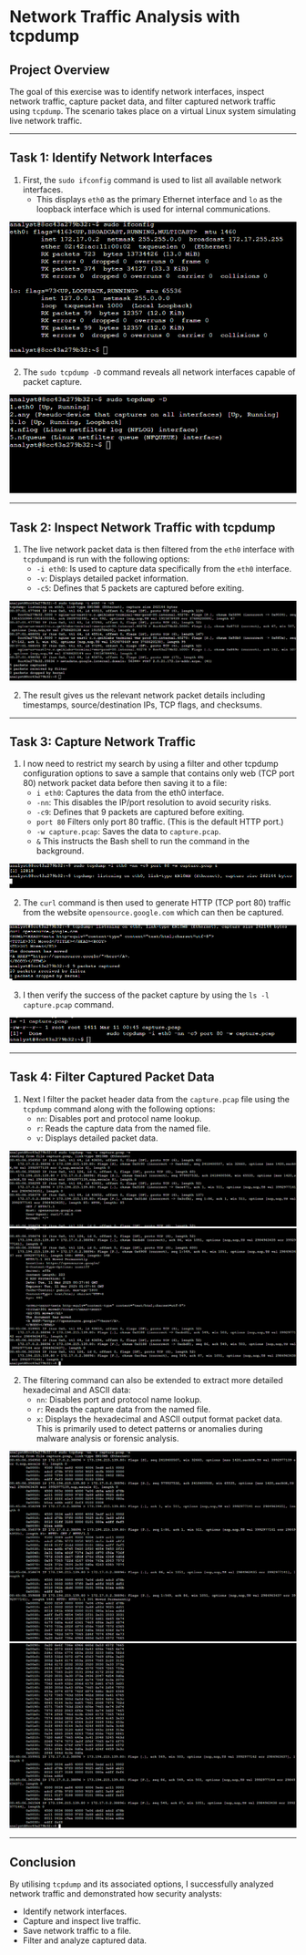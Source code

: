 # **Network Traffic Analysis with tcpdump**

## **Project Overview**
The goal of this exercise was to identify network interfaces, inspect network traffic, capture packet data, and filter captured network traffic using `tcpdump`. The scenario takes place on a virtual Linux system simulating live network traffic.

---

## **Task 1: Identify Network Interfaces**

1. First, the `sudo ifconfig` command is used to list all available network interfaces.
   - This displays `eth0` as the primary Ethernet interface and `lo` as the loopback interface 
which is used for internal communications.

![Alt Text](PKT%201.png)

2.  The `sudo tcpdump -D` command reveals all network interfaces capable of packet capture.

![Alt Text](PKT%202.png)

---

## **Task 2: Inspect Network Traffic with tcpdump**

1. The live network packet data is then filtered from the `eth0` interface with `tcpdump`and is run with the following options:
   - `-i eth0`: Is used to capture data specifically from the `eth0` interface.
   - `-v`: Displays detailed packet information.
   - `-c5`: Defines that 5 packets are captured before exiting.

![Alt Text](PKT%203.png)

2. The result gives us the relevant network packet details including timestamps, source/destination IPs, TCP flags, and checksums.

---

## **Task 3: Capture Network Traffic**

1. I now need to restrict my search by using a filter and other tcpdump configuration options to save a sample that contains only web (TCP port 80) network packet data before then saving it to a file:
   - `i eth0`: Captures the data from the eth0 interface.
   - `-nn`: This disables the IP/port resolution to avoid security risks.
   - `-c9`: Defines that 9 packets are captured before exiting.
   - `port 80` Filters only port 80 traffic. (This is the default HTTP port.)
   - `-w capture.pcap`: Saves the data to `capture.pcap`.
   - `&` This instructs the Bash shell to run the command in the background.

![Alt Text](PKT%204.png)

2. The `curl` command is then used to generate HTTP (TCP port 80) traffic from the website `opensource.google.com` which can then be captured.

![Alt Text](PKT%205.png)

3. I then verify the success of the packet capture by using the `ls -l capture.pcap` command.

![Alt Text](PKT%206.png)

---

## **Task 4: Filter Captured Packet Data**

1. Next I filter the packet header data from the `capture.pcap` file using the `tcpdump` command along with the following options:
   - `nn`: Disables port and protocol name lookup.
   - `r`: Reads the capture data from the named file.
   - `v`: Displays detailed packet data.

![Alt Text](PKT%207.png)
![Alt Text](PKT%207-2.png)
 


2. The filtering command can also be extended to extract more detailed hexadecimal and ASCII data:
   - `nn`: Disables port and protocol name lookup.
   - `r`: Reads the capture data from the named file.
   - `x`: Displays the hexadecimal and ASCII output format packet data. This is primarily used to detect patterns or anomalies during malware analysis or forensic analysis.

![Alt Text](PKT%208.png)
![Alt Text](PKT%208-2.png)

---

## **Conclusion**
By utilising `tcpdump` and its associated options, I successfully analyzed network traffic and demonstrated how security analysts:
- Identify network interfaces.
- Capture and inspect live traffic.
- Save network traffic to a file.
- Filter and analyze captured data.


